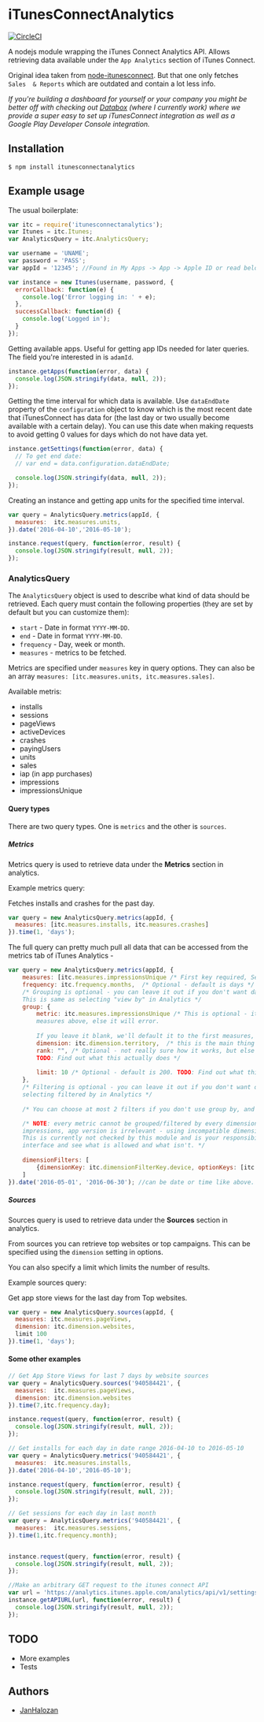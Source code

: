 # iTunesConnectAnalytics

[![CircleCI](https://circleci.com/gh/JanHalozan/iTunesConnectAnalytics/tree/master.svg?style=shield)](https://circleci.com/gh/JanHalozan/iTunesConnectAnalytics/tree/master)

A nodejs module wrapping the iTunes Connect Analytics API. Allows retrieving data available under the `App Analytics` section of iTunes Connect.

Original idea taken from [node-itunesconnect](https://github.com/stoprocent/node-itunesconnect). But that one only fetches `Sales  & Reports` which are outdated and contain a lot less info.

_If you're building a dashboard for yourself or your company you might be better off with checking out [Databox](https://databox.com) (where I currently work) where we provide a super easy to set up iTunesConnect integration as well as a Google Play Developer Console integration._

## Installation

`$ npm install itunesconnectanalytics`


## Example usage

The usual boilerplate:

```js
var itc = require('itunesconnectanalytics');
var Itunes = itc.Itunes;
var AnalyticsQuery = itc.AnalyticsQuery;

var username = 'UNAME';
var password = 'PASS';
var appId = '12345'; //Found in My Apps -> App -> Apple ID or read below on getting the app id.

var instance = new Itunes(username, password, {
  errorCallback: function(e) {
    console.log('Error logging in: ' + e);
  },
  successCallback: function(d) {
    console.log('Logged in');
  }
});
```

Getting available apps. Useful for getting app IDs needed for later queries. The field you're interested in is `adamId`.

```js
instance.getApps(function(error, data) {
  console.log(JSON.stringify(data, null, 2));
});
```

Getting the time interval for which data is available. Use `dataEndDate` property of the `configuration` object to know which is the most recent date that iTunesConnect has data for (the last day or two usually become available with a certain delay). You can use this date when making requests to avoid getting 0 values for days which do not have data yet.

```js
instance.getSettings(function(error, data) {
  // To get end date:
  // var end = data.configuration.dataEndDate;

  console.log(JSON.stringify(data, null, 2));
});
```

Creating an instance and getting app units for the specified time interval.

```js
var query = AnalyticsQuery.metrics(appId, {
  measures:  itc.measures.units,
}).date('2016-04-10','2016-05-10');

instance.request(query, function(error, result) {
  console.log(JSON.stringify(result, null, 2));
});
```

### AnalyticsQuery

The `AnalyticsQuery` object is used to describe what kind of data should be retrieved. Each query must contain the following properties (they are set by default but you can customize them):

- `start` - Date in format `YYYY-MM-DD`.
- `end` - Date in format `YYYY-MM-DD`.
- `frequency` - Day, week or month.
- `measures` - metrics to be fetched.

Metrics are specified under `measures` key in query options. They can also be an array `measures: [itc.measures.units, itc.measures.sales]`.

Available metris:

- installs
- sessions
- pageViews
- activeDevices
- crashes
- payingUsers
- units
- sales
- iap (in app purchases)
- impressions
- impressionsUnique

#### Query types

There are two query types. One is `metrics` and the other is `sources`.

##### Metrics

Metrics query is used to retrieve data under the __Metrics__ section in analytics.

Example metrics query:

Fetches installs and crashes for the past day.

```js
var query = new AnalyticsQuery.metrics(appId, {
  measures: [itc.measures.installs, itc.measures.crashes]
}).time(1, 'days');
```

The full query can pretty much pull all data that can be accessed from the metrics tab of iTunes Analytics - 

```js
var query = new AnalyticsQuery.metrics(appId, {
	measures: [itc.measures.impressionsUnique /* First key required, Second key is optional for comparison */ , itc.measures.pageViewUnique],
	frequency: itc.frequency.months,  /* Optional - default is days */
	/* Grouping is optional - you can leave it out if you don't want data grouped by anything. 
	This is same as selecting "view by" in Analytics */
	group: {
		metric: itc.measures.impressionsUnique /* This is optional - it has to be one of the metric you add in
		measures above, else it will error. 
												
		If you leave it blank, we'll default it to the first measures, which is normally what you need. */, 
		dimension: itc.dimension.territory,  /* this is the main thing you need to add when grouping */
		rank: "", /* Optional - not really sure how it works, but else leave it alone and we will default it to blank. 
		TODO: Find out what this actually does */
		
		limit: 10 /* Optional - default is 200. TODO: Find out what this actually does */ 
	},
	/* Filtering is optional - you can leave it out if you don't want data filtered by anything. This is same as 
	selecting filtered by in Analytics */
	
	/* You can choose at most 2 filters if you don't use group by, and 1 filter if you use group by */

	/* NOTE: every metric cannot be grouped/filtered by every dimension/dimensionFilterKey - for e.g. for app
	impressions, app version is irrelevant - using incompatible dimensions with metrics will lead to errored responses.
	This is currently not checked by this module and is your responsibility. When in doubt, try out the Analytics
	interface and see what is allowed and what isn't. */
	
	dimensionFilters: [
		{dimensionKey: itc.dimensionFilterKey.device, optionKeys: [itc.platform.iPad]}
	]
}).date('2016-05-01', '2016-06-30'); //can be date or time like above. 
```


##### Sources

Sources query is used to retrieve data under the __Sources__ section in analytics.

From sources you can retrieve top websites or top campaigns. This can be specified using the `dimension` setting in options.

You can also specify a limit which limits the number of results.

Example sources query:

Get app store views for the last day from Top websites.

```js
var query = new AnalyticsQuery.sources(appId, {
  measures: itc.measures.pageViews,
  dimension: itc.dimension.websites,
  limit 100
}).time(1, 'days');
```

#### Some other examples

```js
// Get App Store Views for last 7 days by website sources
var query = AnalyticsQuery.sources('940584421', {
  measures:  itc.measures.pageViews,
  dimension: itc.dimension.websites
}).time(7,itc.frequency.day);

instance.request(query, function(error, result) {
  console.log(JSON.stringify(result, null, 2));
});

// Get installs for each day in date range 2016-04-10 to 2016-05-10
var query = AnalyticsQuery.metrics('940584421', {
  measures:  itc.measures.installs,
}).date('2016-04-10','2016-05-10');

instance.request(query, function(error, result) {
  console.log(JSON.stringify(result, null, 2));
});

// Get sessions for each day in last month
var query = AnalyticsQuery.metrics('940584421', {
  measures:  itc.measures.sessions,
}).time(1,itc.frequency.month);


instance.request(query, function(error, result) {
  console.log(JSON.stringify(result, null, 2));
});

//Make an arbitrary GET request to the itunes connect API
var url = 'https://analytics.itunes.apple.com/analytics/api/v1/settings/user-info'; //Get info about yourself :)
instance.getAPIURL(url, function(error, result) {
  console.log(JSON.stringify(result, null, 2));
});
```

## TODO

- More examples
- Tests

## Authors

- [JanHalozan](https://github.com/JanHalozan)
